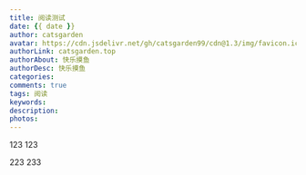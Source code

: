 ```yaml
---
title: 阅读测试
date: {{ date }}
author: catsgarden
avatar: https://cdn.jsdelivr.net/gh/catsgarden99/cdn@1.3/img/favicon.ico
authorLink: catsgarden.top
authorAbout: 快乐摸鱼
authorDesc: 快乐摸鱼
categories: 
comments: true
tags: 阅读
keywords: 
description: 
photos: 
---
```

123
123

223
233